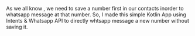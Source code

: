 As we all know , we need to save a number first in our contacts inorder to whatsapp message at that number.
So, I made this simple Kotlin App using Intents & Whatsapp API to directly whtsapp message a new number without saving it. 
